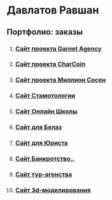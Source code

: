# Давлатов Равшан
## Портфолио: заказы

1. ### [Сайт проекта Garnet Agency](https://davlatovravshan.github.io/garnet)

1. ### [Сайт проекта CharCoin](https://davlatovravshan.github.io/charcoin/home)

1. ### [Сайт проекта Миллион Сосен](https://davlatovravshan.github.io/mln-sosen/)

1. ### [Сайт Стамотологии](https://davlatovravshan.github.io/dental/)

1. ### [Сайт Онлайн Школы](https://davlatovravshan.github.io/school/new_exercises.html)

1. ### [Сайт для Белаз](https://ravshan014.github.io/project/)

1. ### [Сайт для Юриста](https://vash-jurist.by)

1. ### [Сайт Банкротство..](https://ravshan014.github.io/%D0%91%D0%B0%D0%BD%D0%BA%D1%80%D0%BE%D1%82%D1%81%D1%82%D0%B2%D0%BE%20%D1%82%D0%B5%D1%81%D1%82/)

1. ### [Сайт тур-агенства](https://ravshan014.github.io/%D0%A2%D1%83%D1%80%D0%B0%D0%B3%D0%B5%D0%BD%D1%82%D1%81%D1%82%D0%B2%D0%BE/)

1. ### [Сайт 3d-моделирования](https://ravshan014.github.io/3d-model/)
